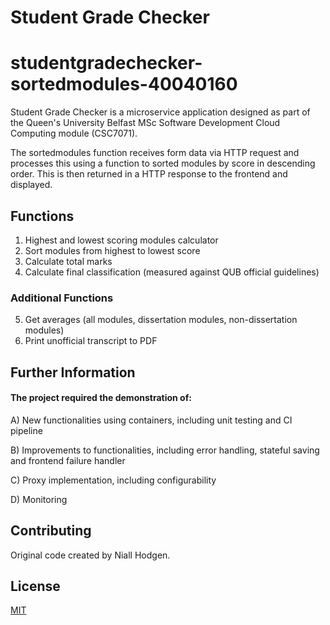 # Student Grade Checker

# studentgradechecker-sortedmodules-40040160

Student Grade Checker is a microservice application designed as part of the Queen's University Belfast MSc Software Development Cloud Computing module (CSC7071).

The sortedmodules function receives form data via HTTP request and processes this using a function to sorted modules by score in descending order. This is then
returned in a HTTP response to the frontend and displayed.

## Functions

1. Highest and lowest scoring modules calculator
2. Sort modules from highest to lowest score
3. Calculate total marks
4. Calculate final classification (measured against QUB official guidelines)

### Additional Functions

5. Get averages (all modules, dissertation modules, non-dissertation modules)
6. Print unofficial transcript to PDF

## Further Information

#### The project required the demonstration of:

A) New functionalities using containers, including unit testing and CI pipeline

B) Improvements to functionalities, including error handling, stateful saving and frontend failure handler

C) Proxy implementation, including configurability

D) Monitoring

## Contributing

Original code created by Niall Hodgen.

## License

[MIT](https://choosealicense.com/licenses/mit/)

